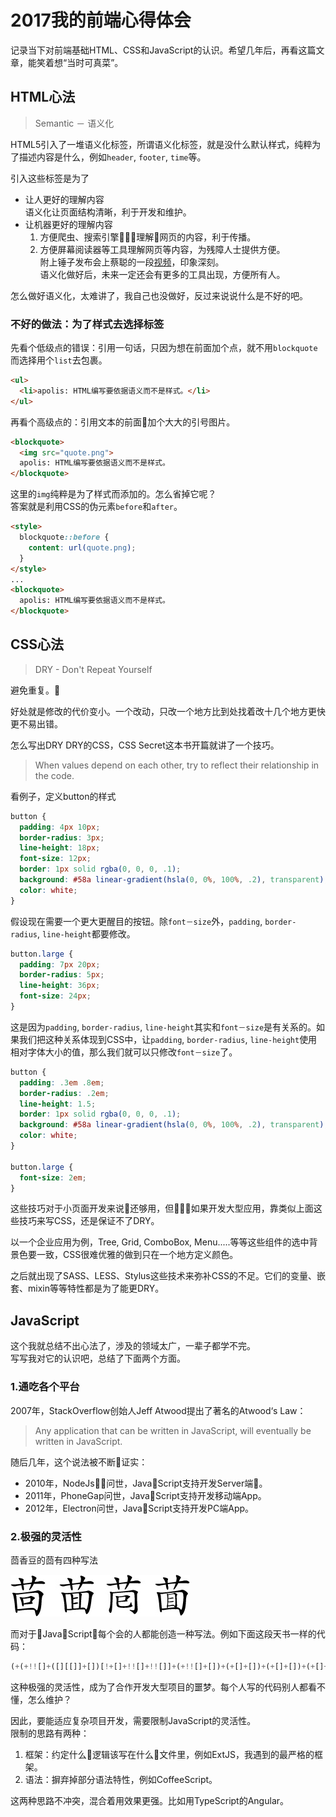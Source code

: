 # 2017我的前端心得体会

记录当下对前端基础HTML、CSS和JavaScript的认识。希望几年后，再看这篇文章，能笑着想“当时可真菜”。

## HTML心法

> Semantic － 语义化

HTML5引入了一堆语义化标签，所谓语义化标签，就是没什么默认样式，纯粹为了描述内容是什么，例如`header`, `footer`, `time`等。

引入这些标签是为了

* 让人更好的理解内容  
    语义化让页面结构清晰，利于开发和维护。
* 让机器更好的理解内容
    1. 方便爬虫、搜索引擎理解网页的内容，利于传播。
    1. 方便屏幕阅读器等工具理解网页等内容，为残障人士提供方便。  
    附上锤子发布会上蔡聪的一段[视频](https://v.qq.com/x/page/n0501uv25og.html)，印象深刻。  
    语义化做好后，未来一定还会有更多的工具出现，方便所有人。

怎么做好语义化，太难讲了，我自己也没做好，反过来说说什么是不好的吧。

### 不好的做法：为了样式去选择标签

先看个低级点的错误：引用一句话，只因为想在前面加个点，就不用`blockquote`而选择用个`list`去包裹。

```html
<ul>
  <li>apolis: HTML编写要依据语义而不是样式。</li>
</ul>
```

再看个高级点的：引用文本的前面加个大大的引号图片。

```html
<blockquote>
  <img src="quote.png">
  apolis: HTML编写要依据语义而不是样式。
</blockquote>
```

这里的`img`纯粹是为了样式而添加的。怎么省掉它呢？  
答案就是利用CSS的伪元素`before`和`after`。

```html
<style>
  blockquote::before {
    content: url(quote.png);
  }
</style>
...
<blockquote>
  apolis: HTML编写要依据语义而不是样式。
</blockquote>
```

## CSS心法

> DRY - Don't Repeat Yourself

避免重复。

好处就是修改的代价变小。一个改动，只改一个地方比到处找着改十几个地方更快更不易出错。

怎么写出DRY DRY的CSS，CSS Secret这本书开篇就讲了一个技巧。

> When values depend on each other, try to reflect their relationship in the code.

看例子，定义button的样式

```css
button {
  padding: 4px 10px;
  border-radius: 3px;
  line-height: 18px;
  font-size: 12px;
  border: 1px solid rgba(0, 0, 0, .1);
  background: #58a linear-gradient(hsla(0, 0%, 100%, .2), transparent);
  color: white;
}
```

假设现在需要一个更大更醒目的按钮。除`font－size`外，`padding`, `border-radius`, `line-height`都要修改。

```css
button.large {
  padding: 7px 20px;
  border-radius: 5px;
  line-height: 36px;
  font-size: 24px;
}
```

这是因为`padding`, `border-radius`, `line-height`其实和`font－size`是有关系的。如果我们把这种关系体现到CSS中，让`padding`, `border-radius`, `line-height`使用相对字体大小的值，那么我们就可以只修改`font－size`了。

```css
button {
  padding: .3em .8em;
  border-radius: .2em;
  line-height: 1.5;
  border: 1px solid rgba(0, 0, 0, .1);
  background: #58a linear-gradient(hsla(0, 0%, 100%, .2), transparent);
  color: white;
}

button.large {
  font-size: 2em;
}
```

这些技巧对于小页面开发来说还够用，但如果开发大型应用，靠类似上面这些技巧来写CSS，还是保证不了DRY。

以一个企业应用为例，Tree, Grid, ComboBox, Menu.....等等这些组件的选中背景色要一致，CSS很难优雅的做到只在一个地方定义颜色。

之后就出现了SASS、LESS、Stylus这些技术来弥补CSS的不足。它们的变量、嵌套、mixin等等特性都是为了能更DRY。

## JavaScript

这个我就总结不出心法了，涉及的领域太广，一辈子都学不完。  
写写我对它的认识吧，总结了下面两个方面。

### 1.通吃各个平台

2007年，StackOverflow创始人Jeff Atwood提出了著名的Atwood‘s Law：
> Any application that can be written in JavaScript, will eventually be written in JavaScript.

随后几年，这个说法被不断证实：

* 2010年，NodeJs问世，JavaScript支持开发Server端。
* 2011年，PhoneGap问世，JavaScript支持开发移动端App。
* 2012年，Electron问世，JavaScript支持开发PC端App。

### 2.极强的灵活性

茴香豆的茴有四种写法

![](hui.jpg)

而对于JavaScript，每个会的人都能创造一种写法。例如下面这段天书一样的代码：

```javascript
(+(+!![]+([][[]]+[])[!+[]+!![]+!![]]+(+!![]+[])+(+[]+[])+(+[]+[])+(+[]+[]))+[])[+[]]+([]+{})[!+[]+!![]+!![]+!![]+!![]+!![]+!![]]+(![]+[])[!+[]+!![]]+([]+{})[+!![]]+[][(![]+[])[!+[]+!![]+!![]]+([]+{})[+!![]]+(!![]+[])[+!![]]+(!![]+[])[+[]]][([]+{})[!+[]+!![]+!![]+!![]+!![]]+([]+{})[+!![]]+([][[]]+[])[+!![]]+(![]+[])[!+[]+!![]+!![]]+(!![]+[])[+[]]+(!![]+[])[+!![]]+([][[]]+[])[+[]]+([]+{})[!+[]+!![]+!![]+!![]+!![]]+(!![]+[])[+[]]+([]+{})[+!![]]+(!![]+[])[+!![]]]((!![]+[])[+!![]]+([][[]]+[])[!+[]+!![]+!![]]+(!![]+[])[+[]]+([][[]]+[])[+[]]+(!![]+[])[+!![]]+([][[]]+[])[+!![]]+([]+{})[!+[]+!![]+!![]+!![]+!![]+!![]+!![]]+([][[]]+[])[+[]]+([][[]]+[])[+!![]]+([][[]]+[])[!+[]+!![]+!![]]+(![]+[])[!+[]+!![]+!![]]+([]+{})[!+[]+!![]+!![]+!![]+!![]]+(+{}+[])[+!![]]+([]+[][(![]+[])[!+[]+!![]+!![]]+([]+{})[+!![]]+(!![]+[])[+!![]]+(!![]+[])[+[]]][([]+{})[!+[]+!![]+!![]+!![]+!![]]+([]+{})[+!![]]+([][[]]+[])[+!![]]+(![]+[])[!+[]+!![]+!![]]+(!![]+[])[+[]]+(!![]+[])[+!![]]+([][[]]+[])[+[]]+([]+{})[!+[]+!![]+!![]+!![]+!![]]+(!![]+[])[+[]]+([]+{})[+!![]]+(!![]+[])[+!![]]]((!![]+[])[+!![]]+([][[]]+[])[!+[]+!![]+!![]]+(!![]+[])[+[]]+([][[]]+[])[+[]]+(!![]+[])[+!![]]+([][[]]+[])[+!![]]+([]+{})[!+[]+!![]+!![]+!![]+!![]+!![]+!![]]+(![]+[])[!+[]+!![]]+([]+{})[+!![]]+([]+{})[!+[]+!![]+!![]+!![]+!![]]+(+{}+[])[+!![]]+(!![]+[])[+[]]+([][[]]+[])[!+[]+!![]+!![]+!![]+!![]]+([]+{})[+!![]]+([][[]]+[])[+!![]])())[!+[]+!![]+!![]]+([][[]]+[])[!+[]+!![]+!![]])()([][(![]+[])[!+[]+!![]+!![]]+([]+{})[+!![]]+(!![]+[])[+!![]]+(!![]+[])[+[]]][([]+{})[!+[]+!![]+!![]+!![]+!![]]+([]+{})[+!![]]+([][[]]+[])[+!![]]+(![]+[])[!+[]+!![]+!![]]+(!![]+[])[+[]]+(!![]+[])[+!![]]+([][[]]+[])[+[]]+([]+{})[!+[]+!![]+!![]+!![]+!![]]+(!![]+[])[+[]]+([]+{})[+!![]]+(!![]+[])[+!![]]]((!![]+[])[+!![]]+([][[]]+[])[!+[]+!![]+!![]]+(!![]+[])[+[]]+([][[]]+[])[+[]]+(!![]+[])[+!![]]+([][[]]+[])[+!![]]+([]+{})[!+[]+!![]+!![]+!![]+!![]+!![]+!![]]+([][[]]+[])[!+[]+!![]+!![]]+(![]+[])[!+[]+!![]+!![]]+([]+{})[!+[]+!![]+!![]+!![]+!![]]+(+{}+[])[+!![]]+([]+[][(![]+[])[!+[]+!![]+!![]]+([]+{})[+!![]]+(!![]+[])[+!![]]+(!![]+[])[+[]]][([]+{})[!+[]+!![]+!![]+!![]+!![]]+([]+{})[+!![]]+([][[]]+[])[+!![]]+(![]+[])[!+[]+!![]+!![]]+(!![]+[])[+[]]+(!![]+[])[+!![]]+([][[]]+[])[+[]]+([]+{})[!+[]+!![]+!![]+!![]+!![]]+(!![]+[])[+[]]+([]+{})[+!![]]+(!![]+[])[+!![]]]((!![]+[])[+!![]]+([][[]]+[])[!+[]+!![]+!![]]+(!![]+[])[+[]]+([][[]]+[])[+[]]+(!![]+[])[+!![]]+([][[]]+[])[+!![]]+([]+{})[!+[]+!![]+!![]+!![]+!![]+!![]+!![]]+(![]+[])[!+[]+!![]]+([]+{})[+!![]]+([]+{})[!+[]+!![]+!![]+!![]+!![]]+(+{}+[])[+!![]]+(!![]+[])[+[]]+([][[]]+[])[!+[]+!![]+!![]+!![]+!![]]+([]+{})[+!![]]+([][[]]+[])[+!![]])())[!+[]+!![]+!![]]+([][[]]+[])[!+[]+!![]+!![]])()(([]+{})[+[]])[+[]]+(!+[]+!![]+!![]+!![]+!![]+!![]+!![]+[])+(!+[]+!![]+!![]+!![]+!![]+!![]+[]))+([][[]]+[])[!+[]+!![]+!![]]+([]+{})[!+[]+!![]+!![]+!![]+!![]+!![]+!![]]+(+(+!![]+([][[]]+[])[!+[]+!![]+!![]]+(+!![]+[])+(+[]+[])+(+[]+[])+(+[]+[]))+[])[!+[]+!![]+!![]+!![]+!![]+!![]+!![]]+([]+{})[+!![]]+([][[]]+[])[+[]]
```

这种极强的灵活性，成为了合作开发大型项目的噩梦。每个人写的代码别人都看不懂，怎么维护？

因此，要能适应复杂项目开发，需要限制JavaScript的灵活性。  
限制的思路有两种：

1. 框架：约定什么逻辑该写在什么文件里，例如ExtJS，我遇到的最严格的框架。
1. 语法：摒弃掉部分语法特性，例如CoffeeScript。

这两种思路不冲突，混合着用效果更强。比如用TypeScript的Angular。

